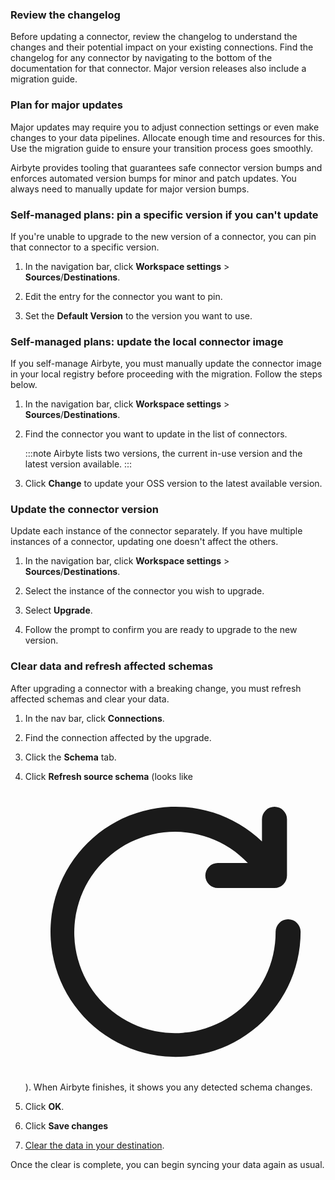 ### Review the changelog

Before updating a connector, review the changelog to understand the changes and their potential impact on your existing connections. Find the changelog for any connector by navigating to the bottom of the documentation for that connector. Major version releases also include a migration guide.

### Plan for major updates

Major updates may require you to adjust connection settings or even make changes to your data pipelines. Allocate enough time and resources for this. Use the migration guide to ensure your transition process goes smoothly.

Airbyte provides tooling that guarantees safe connector version bumps and enforces automated version bumps for minor and patch updates. You always need to manually update for major version bumps.

### Self-managed plans: pin a specific version if you can't update

If you're unable to upgrade to the new version of a connector, you can pin that connector to a specific version.

1. In the navigation bar, click **Workspace settings** > **Sources**/**Destinations**.

2. Edit the entry for the connector you want to pin.

3. Set the **Default Version** to the version you want to use.

### Self-managed plans: update the local connector image

If you self-manage Airbyte, you must manually update the connector image in your local registry before proceeding with the migration. Follow the steps below.

1. In the navigation bar, click **Workspace settings** > **Sources**/**Destinations**.

2. Find the connector you want to update in the list of connectors.

    :::note
    Airbyte lists two versions, the current in-use version and the latest version available.
    :::

3. Click **Change** to update your OSS version to the latest available version.

### Update the connector version

Update each instance of the connector separately. If you have multiple instances of a connector, updating one doesn't affect the others.

1. In the navigation bar, click **Workspace settings** > **Sources**/**Destinations**.

2. Select the instance of the connector you wish to upgrade.

3. Select **Upgrade**.

4. Follow the prompt to confirm you are ready to upgrade to the new version.

### Clear data and refresh affected schemas

After upgrading a connector with a breaking change, you must refresh affected schemas and clear your data.

1. In the nav bar, click **Connections**.

2. Find the connection affected by the upgrade.

3. Click the **Schema** tab.

4. Click **Refresh source schema** (looks like <svg fill="none" data-icon="rotate" role="img" viewBox="0 0 24 24" class="inline-svg"><path fill="currentColor" d="M21 11a1 1 0 0 0-1 1 8.05 8.05 0 1 1-2.22-5.5h-2.4a1 1 0 1 0 0 2h4.53a1 1 0 0 0 1-1V3a1 1 0 0 0-2 0v1.77A10 10 0 1 0 22 12a1 1 0 0 0-1-1"></path></svg>). When Airbyte finishes, it shows you any detected schema changes.

5. Click **OK**.

6. Click **Save changes**

7. [Clear the data in your destination](/platform/operator-guides/clear).

Once the clear is complete, you can begin syncing your data again as usual.

